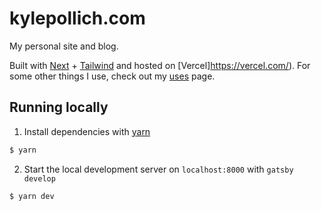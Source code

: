 # kylepollich.com

My personal site and blog.

Built with [Next](https://nextjs.org/) + [Tailwind](https://tailwindcss.com/) and hosted on [Vercel]https://vercel.com/). For some other things I use, check out my [uses](https://kylepollich.com/uses/) page.

## Running locally

1.  Install dependencies with [yarn](https://yarnpkg.com/)

```sh
$ yarn
```

2.  Start the local development server on `localhost:8000` with `gatsby develop`

```sh
$ yarn dev
```
